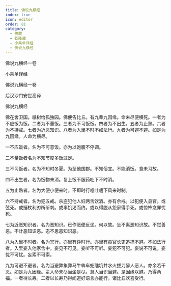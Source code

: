 ```yaml
---
title: 佛说九横经
index: true
icon: editor
order: 81
category:
  - 佛藏
  - 乾隆藏
  - 小乘单译经
  - 佛说九横经
---
```


佛说九横经一卷  

小乘单译经  

佛说九横经一卷  

后汉沙门安世高译  

佛说九横经  

佛在舍卫国。祇树给孤独园。佛便告比丘。有九辈九因缘。命未尽便横死。一者为不应饭为饭。二者为不量饭。三者为不习饭饭。四者为不出生。五者为止熟。六者为不持戒。七者为近恶知识。八者为入里不时不如法行。九者为可避不避。如是为九因缘。人命为横尽。  

一不应饭者。名为不可意饭。亦为以饱腹不停调。  

二不量饭者名为不知节度多饭过足。  

三不习饭者。名为不知时冬夏。为至他国郡。不知俗宜。不能消饭。食未习故。  

四不出生者。名为饭物未消。复上饭不服药吐下不时消。  

五为止熟者。名为大便小便来时。不即时行噫吐啑下风来时制。  

六不持戒者。名为犯五戒。杀盗犯他人妇两舌饮酒。亦有余戒。以犯便入县官。或弦死。或捶杖利刃所斫刺。或辜饥渴而终。或以得脱从怨家得手死。或惊怖念罪忧死。  

七为近恶知识者。名为恶知识。已作恶便反坐。何以故。坐不离恶知识故。不觉善恶。不计恶知识恶。态不思恶知识恶。  

八为入里不时者。名为冥行。亦里有诤时行。亦里有县官长吏追捕不避。不如法行者。入里妄入他家舍中。妄见不可见。妄听不可听。妄犯不可犯。妄说不可说。妄忧不可忧。妄索不可索。  

九为可避不避者。名为当避弊象弊马牛犇车蛇虺坑井水火拔刀醉人恶人。亦余若干恶。如是为九因缘。辈人命未尽当坐是尽。慧人当识当避。是因缘以避。乃得两福。一者得长寿。二者以长寿乃得闻道好语言亦能行。诸比丘欢喜受行。  
